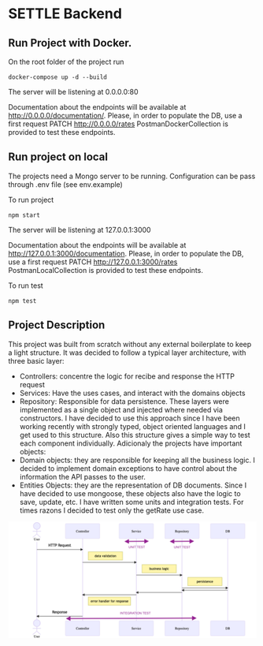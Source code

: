 # SETTLE Backend

## Run Project with Docker.

On the root folder of the project run

```
docker-compose up -d --build
```
The server will be listening at 0.0.0.0:80

Documentation about the endpoints will be available at http://0.0.0.0/documentation/. 
Please, in order to populate the DB, use a first request  PATCH http://0.0.0.0/rates PostmanDockerCollection is provided to test these endpoints.


## Run project on local

The projects need a Mongo server to be running. Configuration can be pass through .env file (see env.example)

To run project 

```
npm start
```

The server will be listening at 127.0.0.1:3000

Documentation about the endpoints will be available at http://127.0.0.1:3000/documentation. Please, in order to populate the DB, use a first request  PATCH http://127.0.0.1:3000/rates  PostmanLocalCollection is provided to test these endpoints. 

To run test

```
npm test
```

## Project Description

This project was built from scratch without any external boilerplate to keep a light structure. It was decided to follow a typical layer architecture, with three basic layer:
* Controllers: concentre the logic for recibe and response the HTTP request
* Services: Have the uses cases, and interact with the domains objects
* Repository: Responsible for data persistence. 
These layers were implemented as a single object and injected where needed via constructors.  I have decided to use this approach since I have been working recently with strongly typed, object oriented languages and I get used to this structure. Also this structure gives a simple way to test each component individually.
Adicionaly the projects have important objects:
* Domain objects: they are responsible for keeping all the business logic. I decided to implement domain exceptions to have control about the information the API passes to the user.
* Entities Objects: they are the representation of DB documents. Since I have decided to use mongoose, these objects also have the logic to save, update, etc.
I have written some units and integration tests. For times razons I decided to test only the getRate use case.

![Structure overview](mermaid-diagram.png "Project struture")

